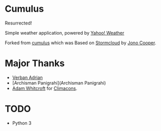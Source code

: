 # Cumulus

Resurrected!

Simple weather application, powered by [Yahoo! Weather](http://weather.yahoo.com)

Forked from [cumulus](https://github.com/apandada1/cumulus) which was
Based on [Stormcloud](http://getstormcloud.com/) by [Jono Cooper](https://twitter.com/consindo).

# Major Thanks
- [Verban Adrian](https://github.com/vadrian89)
- [Archisman Panigrahi](Archisman Panigrahi)
- [Adam Whitcroft](https://twitter.com/AdamWhitcroft) for [Climacons](http://adamwhitcroft.com/climacons/).

# TODO
- Python 3
